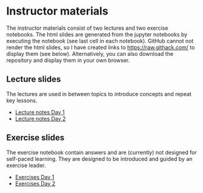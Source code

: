 # Instructor materials

The instructor materials consist of two lectures and two exercise notebooks. The html slides are generated from the jupyter notebooks by executing the notebook (see last cell in each notebook). GitHub cannot not render the html slides, so I have created links to https://raw.githack.com/ to display them (see below). Alternatively, you can also download the repository and display them in your own browser.

## Lecture slides
The lectures are used in between topics to introduce concepts and repeat key lessons.  
- [Lecture notes Day 1](https://raw.githack.com/mwakok/software_carpentries/main/python_instructor_materials/python_lecture_1.slides.html#/)
- [Lecture notes Day 2](https://raw.githack.com/mwakok/software_carpentries/main/python_instructor_materials/python_lecture_2.slides.html#/)

## Exercise slides  
The exercise notebook contain answers and are (currently) not designed for self-paced learning. They are designed to be introduced and guided by an exercise leader.
- [Exercises Day 1](https://raw.githack.com/mwakok/software_carpentries/main/python_instructor_materials/python_exercises_1.slides.html#/)
- [Exercises Day 2](https://raw.githack.com/mwakok/software_carpentries/main/python_instructor_materials/python_exercises_2.slides.html#/)


